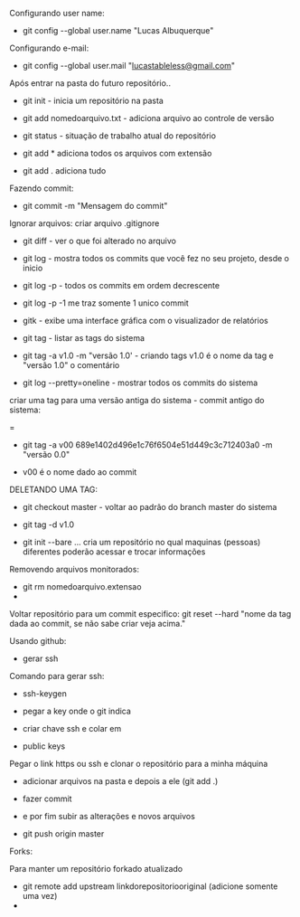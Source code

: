 Configurando user name:

- git config --global user.name "Lucas Albuquerque"

Configurando e-mail:

- git config --global user.mail "lucastableless@gmail.com"

Após entrar na pasta do futuro repositório..

- git init - inicia um repositório na pasta

- git add nomedoarquivo.txt - adiciona arquivo ao controle de versão

- git status - situação de trabalho atual do repositório

- git add * adiciona todos os arquivos com extensão

- git add . adiciona tudo

Fazendo commit:
- git commit -m "Mensagem do commit" 

Ignorar arquivos: criar arquivo .gitignore 

- git diff - ver o que foi alterado no arquivo

- git log - mostra todos os commits que você fez no seu projeto, desde o inicio

- git log -p - todos os commits em ordem decrescente

- git log -p -1 me traz somente 1 unico commit

- gitk - exibe uma interface gráfica com o visualizador de
relatórios

- git tag - listar as tags do sistema

- git tag  -a v1.0 -m "versão 1.0' - criando tags v1.0 é o nome da tag e "versão 1.0" o comentário

- git log --pretty=oneline - mostrar todos os commits do sistema

criar uma tag para uma versão antiga do sistema - commit antigo do sistema:

= 

- git tag -a v00 689e1402d496e1c76f6504e51d449c3c712403a0 -m "versão 0.0"

- v00 é o nome dado ao commit 

DELETANDO UMA TAG:

- git checkout master - voltar ao padrão do branch master do sistema

- git tag -d v1.0

- git init --bare  ... cria um repositório no qual maquinas (pessoas) diferentes poderão acessar e trocar informações

Removendo arquivos monitorados:

- git rm nomedoarquivo.extensao
- 

 Voltar repositório para um commit especifico:
git reset --hard "nome da tag dada ao commit, se não sabe criar veja acima."

Usando github:

- gerar ssh

Comando para gerar ssh:

- ssh-keygen

- pegar a key onde o git indica

- criar chave ssh e colar em

- public keys

Pegar o link https ou ssh e clonar o repositório para a minha máquina

- adicionar arquivos na pasta e depois a ele (git add .)

- fazer commit 

- e por fim subir as alterações e novos arquivos

- git push origin master

Forks:

Para manter um repositório forkado atualizado

- git remote add upstream linkdorepositoriooriginal (adicione somente uma vez)
- 


